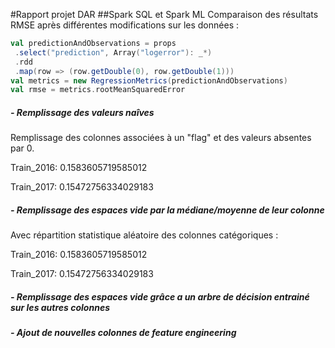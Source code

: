 #Rapport projet DAR
##Spark SQL et Spark ML
Comparaison des résultats RMSE après différentes modifications sur les données : 
 ```scala
val predictionAndObservations = props
  .select("prediction", Array("logerror"): _*)
  .rdd
  .map(row => (row.getDouble(0), row.getDouble(1)))
val metrics = new RegressionMetrics(predictionAndObservations)
val rmse = metrics.rootMeanSquaredError
 ```
 ##### - Remplissage des valeurs naîves
 Remplissage des colonnes associées à un "flag" et des valeurs absentes par 0.

 <p>Train_2016: 0.1583605719585012</p> 
 <p>Train_2017: 0.15472756334029183</p> 
 
 ##### - Remplissage des espaces vide par la médiane/moyenne de leur colonne
 Avec répartition statistique aléatoire des colonnes catégoriques :
  <p>Train_2016: 0.1583605719585012</p> 
  <p>Train_2017: 0.15472756334029183</p> 
  
 ##### - Remplissage des espaces vide grâce a un arbre de décision entrainé sur les autres colonnes
 ##### - Ajout de nouvelles colonnes de feature engineering